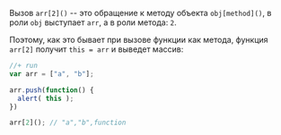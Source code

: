 Вызов `arr[2]()` -- это обращение к методу объекта `obj[method]()`, в роли `obj` выступает `arr`, а в роли метода: `2`. 

Поэтому, как это бывает при вызове функции как метода, функция `arr[2]` получит `this = arr` и выведет массив:

```js
//+ run
var arr = ["a", "b"];

arr.push(function() {
  alert( this );
})

arr[2](); // "a","b",function
```

